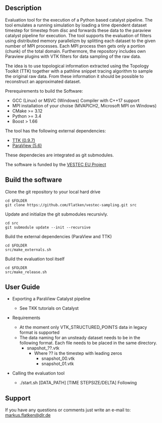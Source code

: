 ## Description
Evaluation tool for the execution of a Python based catalyst pipeline. The tool emulates a running simulation by loading a time dpendent dataset timestep for timestep from disc and forwards these data to the paraview catalyst pipeline for execution. The tool supports the evaluation of filters using distributed memory parallelizm by splitting each dataset to the given number of MPI processes. Each MPI process then gets only a portion (chunk) of the total domain. Furthermore, the repository includes own Paraview plugins with VTK filters for data sampling of the raw data. 

The idea is to use topological information extracted using the Topology Toolkit (TTK) together with a pathline snippet tracing algorithm to sample the original raw data. From these information it should be possible to reconstruct an approximated dataset.

Prerequirements to build the Software:

- GCC (Linux) or MSVC (Windows) Compiler with C++17 support
- MPI installation of your choise (MVAPICH2, Microsoft MPI on Windows)
- CMake >= 3.12
- Python >= 3.4
- Boost > 1.66


The tool has the following external dependencies:

- [TTK (0.9.7)](https://topology-tool-kit.github.io/)
- [ParaView (5.6)](https://www.paraview.org/)

These dependecies are integrated as git submodules.

The software is funded by the [VESTEC EU Project](https://www.vestec-project.eu/ "VESTEC EU Project")

## Build the software

Clone the git repository to your local hard drive 
```
cd $FOLDER
git clone https://github.com/Flatken/vestec-sampling.git src
```

Update and initialize the git submodules recursivly. 

```
cd src
git submodule update --init --recursive 
```

Build the external dependencies (ParaView and TTK)

```
cd $FOLDER
src/make_externals.sh
```

Build the evaluation tool itself

```
cd $FOLDER
src/make_release.sh
```

## User Guide
- Exporting a ParaView Catalyst pipeline
	- See TKK tutorials on Catalyst 
- Requirements
	- At the moment only VTK\_STRUCTURED\_POINTS data in legacy format is supported
	- The data naming for an unsteady dataset needs to be in the following format. Each file needs to be placed in the same directory. 
		- snapshot_??.vtk
			- Where ?? is the timestep with leading zeros
				- snapshot_00.vtk
				- snapshot_01.vtk
		
- Calling the evaluation tool
	- ./start.sh [DATA_PATH] [TIME STEPSIZE/DELTA]
Following

## Support
If you have any questions or comments just write an e-mail to: markus.flatken@dlr.de
